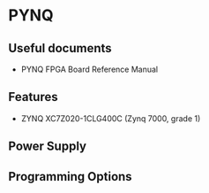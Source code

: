 # PYNQ

## Useful documents

* PYNQ FPGA Board Reference Manual

## Features

* ZYNQ XC7Z020-1CLG400C (Zynq 7000, grade 1)

## Power Supply

## Programming Options

